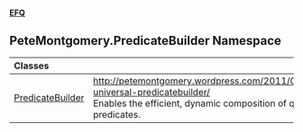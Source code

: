 #### [EFQ](index 'index')
## PeteMontgomery.PredicateBuilder Namespace

| Classes | |
| :--- | :--- |
| [PredicateBuilder](PredicateBuilder 'PeteMontgomery.PredicateBuilder.PredicateBuilder') | http://petemontgomery.wordpress.com/2011/02/10/a-universal-predicatebuilder/<br/>Enables the efficient, dynamic composition of query predicates.<br/> |
